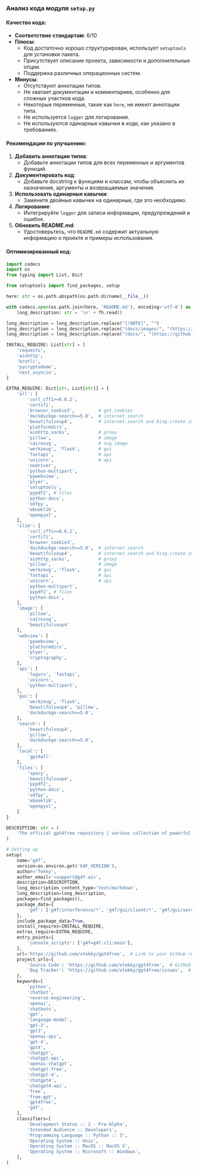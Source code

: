 ### **Анализ кода модуля `setup.py`**

#### **Качество кода**:
- **Соответствие стандартам**: 6/10
- **Плюсы**:
    - Код достаточно хорошо структурирован, использует `setuptools` для установки пакета.
    - Присутствует описание проекта, зависимости и дополнительные опции.
    - Поддержка различных операционных систем.
- **Минусы**:
    - Отсутствуют аннотации типов.
    - Не хватает документации и комментариев, особенно для сложных участков кода.
    - Некоторые переменные, такие как `here`, не имеют аннотации типа.
    - Не используется `logger` для логирования.
    - Не используются одинарные кавычки в коде, как указано в требованиях.

#### **Рекомендации по улучшению**:
1. **Добавить аннотации типов**:
   - Добавьте аннотации типов для всех переменных и аргументов функций.
2. **Документировать код**:
   - Добавьте docstring к функциям и классам, чтобы объяснить их назначение, аргументы и возвращаемые значения.
3. **Использовать одинарные кавычки**:
   - Замените двойные кавычки на одинарные, где это необходимо.
4. **Логирование**:
   - Интегрируйте `logger` для записи информации, предупреждений и ошибок.
5. **Обновить README.md**:
   - Удостоверьтесь, что `README.md` содержит актуальную информацию о проекте и примеры использования.

#### **Оптимизированный код**:
```python
import codecs
import os
from typing import List, Dict

from setuptools import find_packages, setup

here: str = os.path.abspath(os.path.dirname(__file__))

with codecs.open(os.path.join(here, 'README.md'), encoding='utf-8') as fh:
    long_description: str = '\n' + fh.read()

long_description = long_description.replace("[!NOTE]", "")
long_description = long_description.replace("(docs/images/", "(https://raw.githubusercontent.com/xtekky/gpt4free/refs/heads/main/docs/images/")
long_description = long_description.replace("(docs/", "(https://github.com/xtekky/gpt4free/blob/main/docs/")

INSTALL_REQUIRE: List[str] = [
    'requests',
    'aiohttp',
    'brotli',
    'pycryptodome',
    'nest_asyncio',
]

EXTRA_REQUIRE: Dict[str, List[str]] = {
    'all': [
        'curl_cffi>=0.6.2',
        'certifi',
        'browser_cookie3',         # get_cookies
        'duckduckgo-search>=5.0',  # internet.search
        'beautifulsoup4',          # internet.search and bing.create_images
        'platformdirs',
        'aiohttp_socks',           # proxy
        'pillow',                  # image
        'cairosvg',                # svg image
        'werkzeug', 'flask',       # gui
        'fastapi',                 # api
        'uvicorn',                 # api
        'nodriver',
        'python-multipart',
        'pywebview',
        'plyer',
        'setuptools',
        'pypdf2', # files
        'python-docx',
        'odfpy',
        'ebooklib',
        'openpyxl',
    ],
    'slim': [
        'curl_cffi>=0.6.2',
        'certifi',
        'browser_cookie3',
        'duckduckgo-search>=5.0',  # internet.search
        'beautifulsoup4',          # internet.search and bing.create_images
        'aiohttp_socks',           # proxy
        'pillow',                  # image
        'werkzeug', 'flask',       # gui
        'fastapi',                 # api
        'uvicorn',                 # api
        'python-multipart',
        'pypdf2', # files
        'python-docx',
    ],
    'image': [
        'pillow',
        'cairosvg',
        'beautifulsoup4'
    ],
    'webview': [
        'pywebview',
        'platformdirs',
        'plyer',
        'cryptography',
    ],
    'api': [
        'loguru', 'fastapi',
        'uvicorn',
        'python-multipart',
    ],
    'gui': [
        'werkzeug', 'flask',
        'beautifulsoup4', 'pillow',
        'duckduckgo-search>=5.0',
    ],
    'search': [
        'beautifulsoup4',
        'pillow',
        'duckduckgo-search>=5.0',
    ],
    'local': [
        'gpt4all'
    ],
    'files': [
        'spacy',
        'beautifulsoup4',
        'pypdf2',
        'python-docx',
        'odfpy',
        'ebooklib',
        'openpyxl',
    ]
}

DESCRIPTION: str = (
    'The official gpt4free repository | various collection of powerful language models'
)

# Setting up
setup(
    name='g4f',
    version=os.environ.get('G4F_VERSION'),
    author='Tekky',
    author_email='<support@g4f.ai>',
    description=DESCRIPTION,
    long_description_content_type='text/markdown',
    long_description=long_description,
    packages=find_packages(),
    package_data={
        'g4f': ['g4f/interference/*', 'g4f/gui/client/*', 'g4f/gui/server/*', 'g4f/Provider/npm/*', 'g4f/local/models/*']
    },
    include_package_data=True,
    install_requires=INSTALL_REQUIRE,
    extras_require=EXTRA_REQUIRE,
    entry_points={
        'console_scripts': ['g4f=g4f.cli:main'],
    },
    url='https://github.com/xtekky/gpt4free',  # Link to your GitHub repository
    project_urls={
        'Source Code': 'https://github.com/xtekky/gpt4free',  # GitHub link
        'Bug Tracker': 'https://github.com/xtekky/gpt4free/issues',  # Link to issue tracker
    },
    keywords=[
        'python',
        'chatbot',
        'reverse-engineering',
        'openai',
        'chatbots',
        'gpt',
        'language-model',
        'gpt-3',
        'gpt3',
        'openai-api',
        'gpt-4',
        'gpt4',
        'chatgpt',
        'chatgpt-api',
        'openai-chatgpt',
        'chatgpt-free',
        'chatgpt-4',
        'chatgpt4',
        'chatgpt4-api',
        'free',
        'free-gpt',
        'gpt4free',
        'g4f',
    ],
    classifiers=[
        'Development Status :: 2 - Pre-Alpha',
        'Intended Audience :: Developers',
        'Programming Language :: Python :: 3',
        'Operating System :: Unix',
        'Operating System :: MacOS :: MacOS X',
        'Operating System :: Microsoft :: Windows',
    ],
)